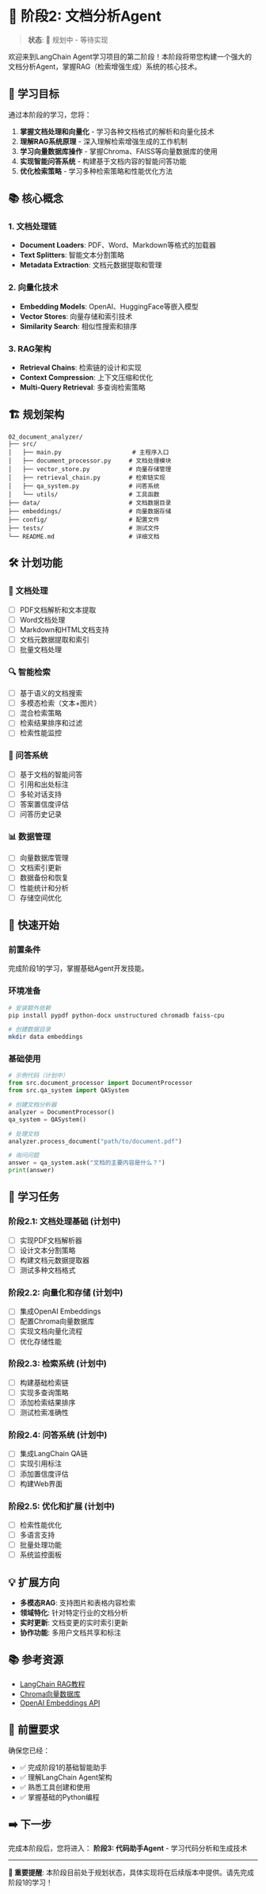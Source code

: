 # 📄 阶段2: 文档分析Agent

> **状态**: 🚧 规划中 - 等待实现

欢迎来到LangChain Agent学习项目的第二阶段！本阶段将带您构建一个强大的文档分析Agent，掌握RAG（检索增强生成）系统的核心技术。

## 🎯 学习目标

通过本阶段的学习，您将：

1. **掌握文档处理和向量化** - 学习各种文档格式的解析和向量化技术
2. **理解RAG系统原理** - 深入理解检索增强生成的工作机制
3. **学习向量数据库操作** - 掌握Chroma、FAISS等向量数据库的使用
4. **实现智能问答系统** - 构建基于文档内容的智能问答功能
5. **优化检索策略** - 学习多种检索策略和性能优化方法

## 📚 核心概念

### 1. 文档处理链
- **Document Loaders**: PDF、Word、Markdown等格式的加载器
- **Text Splitters**: 智能文本分割策略
- **Metadata Extraction**: 文档元数据提取和管理

### 2. 向量化技术
- **Embedding Models**: OpenAI、HuggingFace等嵌入模型
- **Vector Stores**: 向量存储和索引技术
- **Similarity Search**: 相似性搜索和排序

### 3. RAG架构
- **Retrieval Chains**: 检索链的设计和实现
- **Context Compression**: 上下文压缩和优化
- **Multi-Query Retrieval**: 多查询检索策略

## 🏗️ 规划架构

```
02_document_analyzer/
├── src/
│   ├── main.py                    # 主程序入口
│   ├── document_processor.py     # 文档处理模块
│   ├── vector_store.py           # 向量存储管理
│   ├── retrieval_chain.py        # 检索链实现
│   ├── qa_system.py              # 问答系统
│   └── utils/                    # 工具函数
├── data/                         # 文档数据目录
├── embeddings/                   # 向量数据存储
├── config/                       # 配置文件
├── tests/                        # 测试文件
└── README.md                     # 详细文档
```

## 🛠️ 计划功能

### 📄 文档处理
- [ ] PDF文档解析和文本提取
- [ ] Word文档处理
- [ ] Markdown和HTML文档支持
- [ ] 文档元数据提取和索引
- [ ] 批量文档处理

### 🔍 智能检索
- [ ] 基于语义的文档搜索
- [ ] 多模态检索（文本+图片）
- [ ] 混合检索策略
- [ ] 检索结果排序和过滤
- [ ] 检索性能监控

### 💬 问答系统
- [ ] 基于文档的智能问答
- [ ] 引用和出处标注
- [ ] 多轮对话支持
- [ ] 答案置信度评估
- [ ] 问答历史记录

### 📊 数据管理
- [ ] 向量数据库管理
- [ ] 文档索引更新
- [ ] 数据备份和恢复
- [ ] 性能统计和分析
- [ ] 存储空间优化

## 🚀 快速开始

### 前置条件
完成阶段1的学习，掌握基础Agent开发技能。

### 环境准备
```bash
# 安装额外依赖
pip install pypdf python-docx unstructured chromadb faiss-cpu

# 创建数据目录
mkdir data embeddings
```

### 基础使用
```python
# 示例代码（计划中）
from src.document_processor import DocumentProcessor
from src.qa_system import QASystem

# 创建文档分析器
analyzer = DocumentProcessor()
qa_system = QASystem()

# 处理文档
analyzer.process_document("path/to/document.pdf")

# 询问问题
answer = qa_system.ask("文档的主要内容是什么？")
print(answer)
```

## 📖 学习任务

### 阶段2.1: 文档处理基础 (计划中)
- [ ] 实现PDF文档解析器
- [ ] 设计文本分割策略
- [ ] 构建文档元数据提取器
- [ ] 测试多种文档格式

### 阶段2.2: 向量化和存储 (计划中)
- [ ] 集成OpenAI Embeddings
- [ ] 配置Chroma向量数据库
- [ ] 实现文档向量化流程
- [ ] 优化存储性能

### 阶段2.3: 检索系统 (计划中)
- [ ] 构建基础检索链
- [ ] 实现多查询策略
- [ ] 添加检索结果排序
- [ ] 测试检索准确性

### 阶段2.4: 问答系统 (计划中)
- [ ] 集成LangChain QA链
- [ ] 实现引用标注
- [ ] 添加置信度评估
- [ ] 构建Web界面

### 阶段2.5: 优化和扩展 (计划中)
- [ ] 检索性能优化
- [ ] 多语言支持
- [ ] 批量处理功能
- [ ] 系统监控面板

## 💡 扩展方向

- **多模态RAG**: 支持图片和表格内容检索
- **领域特化**: 针对特定行业的文档分析
- **实时更新**: 文档变更的实时索引更新
- **协作功能**: 多用户文档共享和标注

## 📚 参考资源

- [LangChain RAG教程](https://python.langchain.com/docs/use_cases/question_answering)
- [Chroma向量数据库](https://docs.trychroma.com/)
- [OpenAI Embeddings API](https://platform.openai.com/docs/guides/embeddings)

## 🔄 前置要求

确保您已经：
- ✅ 完成阶段1的基础智能助手
- ✅ 理解LangChain Agent架构
- ✅ 熟悉工具创建和使用
- ✅ 掌握基础的Python编程

## ➡️ 下一步

完成本阶段后，您将进入：
**阶段3: 代码助手Agent** - 学习代码分析和生成技术

---

**📌 重要提醒**: 本阶段目前处于规划状态，具体实现将在后续版本中提供。请先完成阶段1的学习！